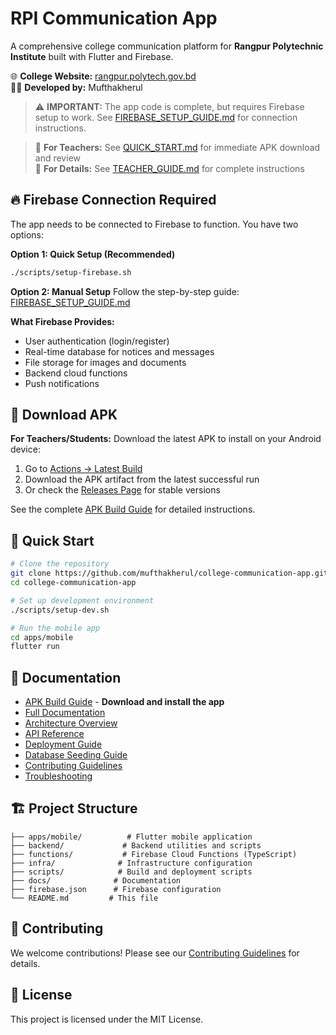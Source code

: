 # RPI Communication App

A comprehensive college communication platform for **Rangpur Polytechnic Institute** built with Flutter and Firebase.

🌐 **College Website:** [rangpur.polytech.gov.bd](https://rangpur.polytech.gov.bd)  
👨‍💻 **Developed by:** Mufthakherul

> ⚠️ **IMPORTANT:** The app code is complete, but requires Firebase setup to work. See [FIREBASE_SETUP_GUIDE.md](FIREBASE_SETUP_GUIDE.md) for connection instructions.

> 📖 **For Teachers:** See [QUICK_START.md](QUICK_START.md) for immediate APK download and review  
> 📖 **For Details:** See [TEACHER_GUIDE.md](TEACHER_GUIDE.md) for complete instructions

## 🔥 Firebase Connection Required

The app needs to be connected to Firebase to function. You have two options:

**Option 1: Quick Setup (Recommended)**
```bash
./scripts/setup-firebase.sh
```

**Option 2: Manual Setup**
Follow the step-by-step guide: [FIREBASE_SETUP_GUIDE.md](FIREBASE_SETUP_GUIDE.md)

**What Firebase Provides:**
- User authentication (login/register)
- Real-time database for notices and messages
- File storage for images and documents
- Backend cloud functions
- Push notifications

## 📱 Download APK

**For Teachers/Students:** Download the latest APK to install on your Android device:

1. Go to [Actions → Latest Build](../../actions/workflows/build-apk.yml)
2. Download the APK artifact from the latest successful run
3. Or check the [Releases Page](../../releases) for stable versions

See the complete [APK Build Guide](APK_BUILD_GUIDE.md) for detailed instructions.

## 🚀 Quick Start

```bash
# Clone the repository
git clone https://github.com/mufthakherul/college-communication-app.git
cd college-communication-app

# Set up development environment
./scripts/setup-dev.sh

# Run the mobile app
cd apps/mobile
flutter run
```

## 📖 Documentation

- [APK Build Guide](APK_BUILD_GUIDE.md) - **Download and install the app**
- [Full Documentation](docs/README.md)
- [Architecture Overview](docs/ARCHITECTURE.md)
- [API Reference](docs/API.md)
- [Deployment Guide](docs/DEPLOYMENT.md)
- [Database Seeding Guide](docs/SEEDING.md)
- [Contributing Guidelines](docs/CONTRIBUTING.md)
- [Troubleshooting](docs/TROUBLESHOOTING.md)

## 🏗️ Project Structure

```
├── apps/mobile/          # Flutter mobile application
├── backend/             # Backend utilities and scripts
├── functions/           # Firebase Cloud Functions (TypeScript)
├── infra/              # Infrastructure configuration
├── scripts/            # Build and deployment scripts
├── docs/              # Documentation
├── firebase.json      # Firebase configuration
└── README.md         # This file
```

## 🤝 Contributing

We welcome contributions! Please see our [Contributing Guidelines](docs/CONTRIBUTING.md) for details.

## 📄 License

This project is licensed under the MIT License.